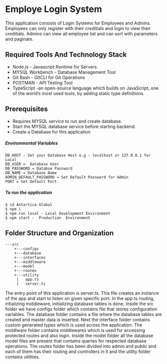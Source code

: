 # Employe Login System 
This application consists of Login Systems for Employees and Admins. Employees can only register with their creditials and login to view their creditials. Admins can view all employee list and can sort with parameters and paginate.

## Required Tools And Technology Stack
* Node.js - Javascript Runtime for Servers.
* MYSQL Workbench - Database Management Tool
* Git Bash - GitCLI for Git Operations
* POSTMAN - API Testing Tool
* TypeScript -an open-source language which builds on JavaScript, one of the world’s most used tools, by adding static type definitions.

## Prerequisites
* Requires MYSQL service to run and create database.
* Start the MYSQL database service before starting backend.
* Create a Database for this application

##### Environmental Variables
####
```
DB_HOST - Set your Database Host e.g - localhost or 127.0.0.1 for Local
DB_USER =  Database User
DB_PASSWORD = Databse Password
DB_NAME = Database Name
ADMIN_DEFAULT_PASSWORD = Set Default Password for Admin
PORT = Set Default Port
```

##### To run the application
####
```
$ cd Antartica Global
$ npm i
$ npm run local - Local Development Environment
$ npm start -  Production  Environment
```

## Folder Structure and Organization

```               
---src
    +---configs
    +---database
    +---interfaces
    +---middleware
    +---model
    +---routes
    +---utility
     |   app.ts
     |   server.ts
```
The entry point of this application is server.ts. This file creates an instance of the app and start to listen on given specific port. In the app.ts routing, intializing middleware, initializing database tables is done.
Inside the src folder we have configs folder which contains file that stores configuration variables. The database folder contains a file where the database tables are created and master data is inserted. Next the interface folder contains custom generated types which is used across the application. The middlware folder contains middlewares which is used for accessing protected routes and also login. 
Inside the model folder all the database model files are present that contains queries for respected database operations. 
The routes folder has been divided into admin and public and each of them has their routing and controllers in it and the utility folder contains utilities.